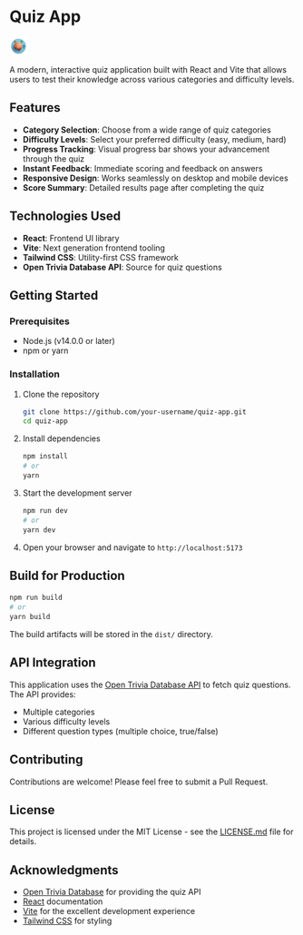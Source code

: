 # Quiz App

![Quiz App Logo](./public/favicon-32x32.png)

A modern, interactive quiz application built with React and Vite that allows users to test their knowledge across various categories and difficulty levels.

## Features

- **Category Selection**: Choose from a wide range of quiz categories
- **Difficulty Levels**: Select your preferred difficulty (easy, medium, hard)
- **Progress Tracking**: Visual progress bar shows your advancement through the quiz
- **Instant Feedback**: Immediate scoring and feedback on answers
- **Responsive Design**: Works seamlessly on desktop and mobile devices
- **Score Summary**: Detailed results page after completing the quiz

## Technologies Used

- **React**: Frontend UI library
- **Vite**: Next generation frontend tooling
- **Tailwind CSS**: Utility-first CSS framework
- **Open Trivia Database API**: Source for quiz questions

## Getting Started

### Prerequisites

- Node.js (v14.0.0 or later)
- npm or yarn

### Installation

1. Clone the repository
   ```bash
   git clone https://github.com/your-username/quiz-app.git
   cd quiz-app
   ```

2. Install dependencies
   ```bash
   npm install
   # or
   yarn
   ```

3. Start the development server
   ```bash
   npm run dev
   # or
   yarn dev
   ```

4. Open your browser and navigate to `http://localhost:5173`

## Build for Production

```bash
npm run build
# or
yarn build
```

The build artifacts will be stored in the `dist/` directory.

## API Integration

This application uses the [Open Trivia Database API](https://opentdb.com/) to fetch quiz questions. The API provides:

- Multiple categories
- Various difficulty levels
- Different question types (multiple choice, true/false)

## Contributing

Contributions are welcome! Please feel free to submit a Pull Request.

## License

This project is licensed under the MIT License - see the [LICENSE.md](LICENSE.md) file for details.

## Acknowledgments

- [Open Trivia Database](https://opentdb.com/) for providing the quiz API
- [React](https://reactjs.org/) documentation
- [Vite](https://vitejs.dev/) for the excellent development experience
- [Tailwind CSS](https://tailwindcss.com/) for styling
